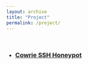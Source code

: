 ```yaml
---
layout: archive
title: "Project"
permalink: /project/
---
```

<br>

* ###  [Cowrie SSH Honeypot](../_posts/workshops/cowrie_honeypot/project.md)
